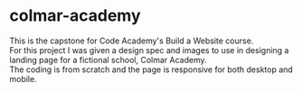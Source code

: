 # colmar-academy
This is the capstone for Code Academy's Build a Website course.<br>
For this project I was given a design spec and images to use in designing a landing page for a fictional school, Colmar Academy.<br>
The coding is from scratch and the page is responsive for both desktop and mobile.